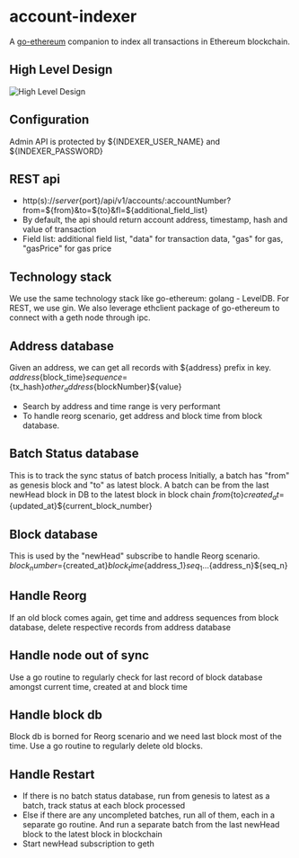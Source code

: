 # account-indexer
A [go-ethereum](https://github.com/ethereum/go-ethereum) companion to index all transactions in Ethereum blockchain.

## High Level Design
![High Level Design](https://github.com/WeTrustPlatform/account-indexer/high_level_design.png)

## Configuration
Admin API is protected by ${INDEXER_USER_NAME} and ${INDEXER_PASSWORD}

## REST api
+ http(s)://${server}${port}/api/v1/accounts/:accountNumber?from=${from}&to=${to}&fl=${additional_field_list}
+ By default, the api should return account address, timestamp, hash and value of transaction
+ Field list: additional field list, "data" for transaction data, "gas" for gas, "gasPrice" for gas price

## Technology stack
We use the same technology stack like go-ethereum: golang - LevelDB. For REST, we use gin. We also leverage ethclient package of go-ethereum to connect with a geth node through ipc.

## Address database
Given an address, we can get all records with ${address} prefix in key.
${address}${block_time}${sequence}=${tx_hash}${other_address}${blockNumber}${value}
+ Search by address and time range is very performant
+ To handle reorg scenario, get address and block time from block database.

## Batch Status database
This is to track the sync status of batch process
Initially, a batch has "from" as genesis block and "to" as latest block.
A batch can be from the last newHead block in DB to the latest block in block chain
${from}${to}${created_at}=${updated_at}${current_block_number}

## Block database
This is used by the "newHead" subscribe to handle Reorg scenario.
${block_number}=${created_at}${block_time}${address_1}${seq_1}...${address_n}${seq_n}

## Handle Reorg
If an old block comes again, get time and address sequences from block database, delete respective records from address database

## Handle node out of sync
Use a go routine to regularly check for last record of block database amongst current time, created at and block time

## Handle block db
Block db is borned for Reorg scenario and we need last block most of the time.
Use a go routine to regularly delete old blocks.

## Handle Restart
+ If there is no batch status database, run from genesis to latest as a batch, track status at each block processed
+ Else if there are any uncompleted batches, run all of them, each in a separate go routine. And run a separate batch from the last newHead block to the latest block in blockchain
+ Start newHead subscription to geth